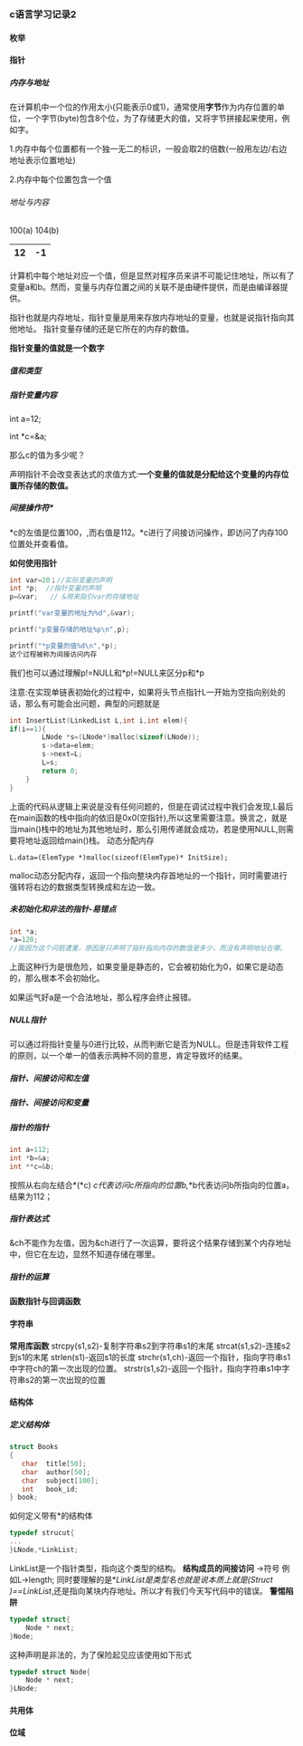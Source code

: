 ### c语言学习记录2

#### 枚举

#### 指针

##### 内存与地址

在计算机中一个位的作用太小(只能表示0或1)，通常使用**字节**作为内存位置的单位，一个字节(byte)包含8个位，为了存储更大的值，又将字节拼接起来使用，例如字。

1.内存中每个位置都有一个独一无二的标识，一般会取2的倍数(一般用左边/右边地址表示位置地址)

2.内存中每个位置包含一个值

###### 地址与内容

100(a)                                                                            104(b)

| 12   | -1   |
| ---- | ---- |

计算机中每个地址对应一个值，但是显然对程序员来讲不可能记住地址，所以有了变量a和b。然而，变量与内存位置之间的关联不是由硬件提供，而是由编译器提供。

指针也就是内存地址，指针变量是用来存放内存地址的变量，也就是说指针指向其他地址。
指针变量存储的还是它所在的内存的数值。

**指针变量的值就是一个数字**

##### 值和类型

##### 指针变量内容

int a=12;

int *c=&a;

那么c的值为多少呢？

声明指针不会改变表达式的求值方式:**一个变量的值就是分配给这个变量的内存位置所存储的数值。**

##### 间接操作符*

*c的左值是位置100，,而右值是112。\*c进行了间接访问操作，即访问了内存100位置处并查看值。

**如何使用指针**

```c
int var=20；//实际变量的声明
int *p;  //指针变量的声明
p=&var;   // &用来指引var的存储地址

printf("var变量的地址为%d",&var);

printf("p变量存储的地址%p\n",p);

printf("*p变量的值%d\n",*p);
这个过程被称为间接访问内存
```

我们也可以通过理解p!=NULL和*p!=NULL来区分p和\*p

注意:在实现单链表初始化的过程中，如果将头节点指针L一开始为空指向别处的话，那么有可能会出问题，典型的问题就是

```c
int InsertList(LinkedList L,int i,int elem){
if(i==1){
        LNode *s=(LNode*)malloc(sizeof(LNode));
        s->data=elem;
        s->next=L;
        L=s;
        return 0;
    }
}
```

上面的代码从逻辑上来说是没有任何问题的，但是在调试过程中我们会发现,L最后在main函数的栈中指向的依旧是0x0(空指针),所以这里需要注意。换言之，就是当main()栈中的地址为其他地址时，那么引用传递就会成功，若是使用NULL,则需要将地址返回给main()栈。
动态分配内存

```
L.data=(ElemType *)malloc(sizeof(ElemType)* InitSize);
```

malloc动态分配内存，返回一个指向整块内存首地址的一个指针，同时需要进行强转将右边的数据类型转换成和左边一致。

##### 未初始化和非法的指针-易错点

```c
int *a;
*a=120;
//我因为这个问题遭重，原因是只声明了指针指向内存的数值是多少，而没有声明地址在哪。
```

上面这种行为是很危险，如果变量是静态的，它会被初始化为0，如果它是动态的，那么根本不会初始化。

如果运气好a是一个合法地址，那么程序会终止报错。

##### NULL指针

可以通过将指针变量与0进行比较，从而判断它是否为NULL。但是违背软件工程的原则，以一个单一的值表示两种不同的意思，肯定导致坏的结果。

##### 指针、间接访问和左值

##### 指针、间接访问和变量

##### 指针的指针

```c
int a=112;
int *b=&a;
int **c=&b;
```

按照从右向左结合\*(\*c) *c代表访问c所指向的位置b,*\*b代表访问b所指向的位置a，结果为112；

##### 指针表达式

&ch不能作为左值，因为&ch进行了一次运算，要将这个结果存储到某个内存地址中，但它在左边，显然不知道存储在哪里。

##### 指针的运算

#### 函数指针与回调函数

#### 字符串

**常用库函数**
strcpy(s1,s2)-复制字符串s2到字符串s1的末尾
strcat(s1,s2)-连接s2到s1的末尾
strlen(s1)-返回s1的长度
strchr(s1,ch)-返回一个指针，指向字符串s1中字符ch的第一次出现的位置。
strstr(s1,s2)-返回一个指针，指向字符串s1中字符串s2的第一次出现的位置

#### 结构体

##### 定义结构体

```c
struct Books
{
   char  title[50];
   char  author[50];
   char  subject[100];
   int   book_id;
} book;
```

如何定义带有*的结构体

```c
typedef strucut{
...
}LNode,*LinkList;
```

LinkList是一个指针类型，指向这个类型的结构。
**结构成员的间接访问**
->符号
例如L->length;
同时要理解的是**LinkList是类型名也就是说本质上就是(Struct *)==LinkList**,还是指向某块内存地址。所以才有我们今天写代码中的错误。
**警惕陷阱**

```c
typedef struct{
	Node * next;
}Node;
```

这种声明是非法的，为了保险起见应该使用如下形式

```c
typedef struct Node{
	Node * next;
}LNode;
```

#### 共用体
#### 位域